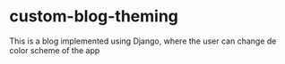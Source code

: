 # custom-blog-theming
This is a blog implemented using Django, where the user can change de color scheme of the app
